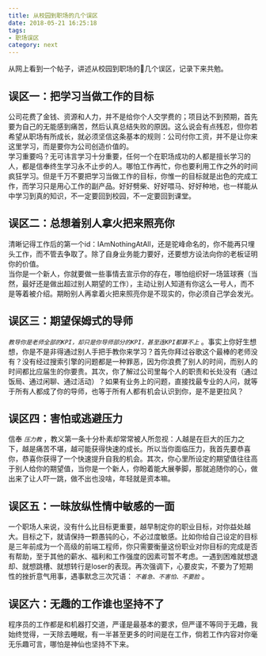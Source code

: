 ```yaml
---
title: 从校园到职场的几个误区
date: 2018-05-21 16:25:18
tags:
- 职场误区
category: next
---
```

从网上看到一个帖子，讲述从校园到职场的几个误区，记录下来共勉。
## 误区一：把学习当做工作的目标  
公司花费了金钱、资源和人力，并不是给你个人交学费的；项目达不到预期，首先要为自己的无能感到痛苦，然后认真总结失败的原因。这么说会有点残忍，但你若希望从职场有所成长，就必须坚信这条基本的规则：公司付你工资，并不是让你来这里学习，而是要你为公司创造价值的。  
学习重要吗？无可讳言学习十分重要，任何一个在职场成功的人都是擅长学习的人，都是信奉终生学习永不止步的人。哪怕工作再忙，你也要利用工作之外的时间疯狂学习。但是千万不要把学习当做工作的目标，你惟一的目标就是出色的完成工作，而学习只是用心工作的副产品。好好劈柴、好好喂马、好好种地，也一样能从中学习到真的知识，不一定要回到校园，不一定要回到课堂。
## 误区二：总想着别人拿火把来照亮你  
清晰记得工作后的第一个id：IAmNothingAtAll，还是驼峰命名的，你不能再只埋头工作，而不管去争取了。除了自身业务能力要好，还要想方设法向你的老板证明你的价值。  
当你是一个新人，你就要做一些事情去宣示你的存在，哪怕组织好一场篮球赛（当然，最好还是做出超过别人期望的工作），主动让别人知道有你这么一号人，而不是等着被介绍。期盼别人再拿着火把来照亮你是不现实的，你必须自己学会发光。
## 误区三：期望保姆式的导师
 *`教导你是老师全部的KPI，却只是你导师部分的KPI，甚至连KPI都算不上`* 。事实上你好生想想，你是不是非得通过别人手把手教你来学习？首先你拜过谷歌这个最棒的老师没有？没有经过搜索引擎的问题都是一种罪恶，因为你浪费了别人的时间，而别人的时间都比应届生的你要贵。其次，你了解过公司里每个人的职责和长处没有（通过饭局、通过闲聊、通过活动）？如果有业务上的问题，直接找最专业的人问，就等于所有人都成了你的导师，也等于所有人都有机会认识到你，是不是更拉风？
## 误区四：害怕或逃避压力
信奉 *`压力教`* ，教义第一条十分朴素却常常被人所忽视：人越是在巨大的压力之下，越是痛苦不堪，越可能获得快速的成长。所以当你面临压力，我首先要恭喜你，恭喜你获得了一个快速提升自我的机会。其次，你心里所设定的期望值往往高于别人给你的期望值，当你是一个新人，你盼着能大展拳脚，那就追随你的心，做出来了让人吓一跳，做不出也没啥，年轻就是资本嘛。
## 误区五：一昧放纵性情中敏感的一面
一个职场人来说，没有什么比目标更重要，越早制定你的职业目标，对你益处越大。目标之下，就请保持一颗愚钝的心，不必过度敏感。比如你给自己设定的目标是三年前成为一个高级的前端工程师，你只需要衡量这份职业对你目标的完成是否有帮助，至于其他的薪水、福利和工作强度的因素可暂不考虑。一遇到困难就想退却、就想跳槽、就想转行是loser的表现。再次强调下，心要皮实，不要为了短期性的挫折意气用事，遇事默念三次咒语： *`不着急、不害怕、不要脸`* 。
## 误区六：无趣的工作谁也坚持不了
程序员的工作都是和机器打交道，严谨是最基本的要求，但严谨不等同于无趣，我始终觉得，一天除去睡眠，有一半甚至更多的时间是在工作，倘若工作内容对你毫无乐趣可言，哪怕是神仙也坚持不下来。  